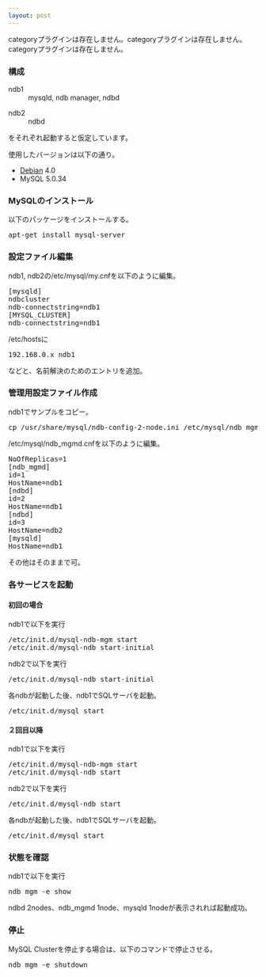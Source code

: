 ```yaml
---
layout: post
---
```

<p><span class="error">categoryプラグインは存在しません。</span><span class="error">categoryプラグインは存在しません。</span><span class="error">categoryプラグインは存在しません。</span></p>
<h3>構成</h3>
<dl>
<dt>ndb1</dt>
<dd> mysqld, ndb manager, ndbd</dd>
</dl>
<dl>
<dt>ndb2</dt>
<dd> ndbd</dd>
</dl>
<p>をそれぞれ起動すると仮定しています。</p>
<p>使用したバージョンは以下の通り。</p>
<ul>
<li><a href="http://www.debian.org/">Debian</a> 4.0</li>
<li>MySQL 5.0.34</li>
</ul>
<h3>MySQLのインストール</h3>
<p>以下のパッケージをインストールする。</p>
<pre>apt-get install mysql-server
</pre>
<h3>設定ファイル編集</h3>
<p>ndb1, ndb2の/etc/mysql/my.cnfを以下のように編集。</p>
<pre>[mysqld]
ndbcluster
ndb-connectstring=ndb1
[MYSQL_CLUSTER]
ndb-connectstring=ndb1
</pre>
<p>/etc/hostsに</p>
<pre>192.168.0.x ndb1
</pre>
<p>などと、名前解決のためのエントリを追加。</p>
<h3>管理用設定ファイル作成</h3>
<p>ndb1でサンプルをコピー。</p>
<pre>cp /usr/share/mysql/ndb-config-2-node.ini /etc/mysql/ndb_mgmd.cnf
</pre>
<p>/etc/mysql/ndb_mgmd.cnfを以下のように編集。</p>
<pre>NoOfReplicas=1
[ndb_mgmd]
id=1
HostName=ndb1
[ndbd]
id=2
HostName=ndb1
[ndbd]
id=3
HostName=ndb2
[mysqld]
HostName=ndb1
</pre>
<p>その他はそのままで可。</p>
<h3>各サービスを起動</h3>
<h4>初回の場合</h4>
<p>ndb1で以下を実行</p>
<pre>/etc/init.d/mysql-ndb-mgm start
/etc/init.d/mysql-ndb start-initial
</pre>
<p>ndb2で以下を実行</p>
<pre>/etc/init.d/mysql-ndb start-initial
</pre>
<p>各ndbが起動した後、ndb1でSQLサーバを起動。</p>
<pre>/etc/init.d/mysql start
</pre>
<h4>２回目以降</h4>
<p>ndb1で以下を実行</p>
<pre>/etc/init.d/mysql-ndb-mgm start
/etc/init.d/mysql-ndb start
</pre>
<p>ndb2で以下を実行</p>
<pre>/etc/init.d/mysql-ndb start
</pre>
<p>各ndbが起動した後、ndb1でSQLサーバを起動。</p>
<pre>/etc/init.d/mysql start
</pre>
<h3>状態を確認</h3>
<p>ndb1で以下を実行</p>
<pre>ndb_mgm -e show
</pre>
<p>ndbd 2nodes、ndb_mgmd 1node、mysqld 1nodeが表示されれば起動成功。</p>
<h3>停止</h3>
<p>MySQL Clusterを停止する場合は、以下のコマンドで停止させる。</p>
<pre>ndb_mgm -e shutdown
</pre>
